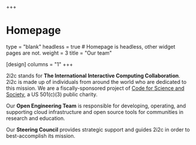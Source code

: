 +++
# Homepage
type = "blank"
headless = true  # Homepage is headless, other widget pages are not.
weight = 3
title = "Our team"

[design]
  columns = "1"
+++

2i2c stands for **The International Interactive Computing Collaboration**. 2i2c is made up of individuals from around the world who are dedicated to this mission. We are a fiscally-sponsored project of [Code for Science and Society](https://codeforscience.org), a US 501(c)(3) public charity.

Our **Open Engineering Team** is responsible for developing, operating, and supporting cloud infrastructure and open source tools for communities in research and education.

Our **Steering Council** provides strategic support and guides 2i2c in order to best-accomplish its mission.
